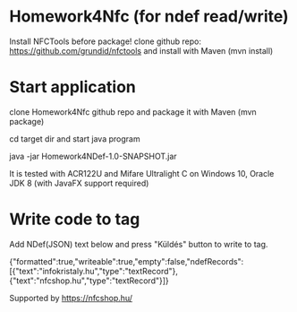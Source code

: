 # Homework4Nfc (for ndef read/write)

Install NFCTools before package!
clone github repo: https://github.com/grundid/nfctools
and install with Maven (mvn install)

# Start application
clone Homework4Nfc github repo and package it with Maven (mvn package)

cd target dir and start java program

java -jar Homework4NDef-1.0-SNAPSHOT.jar

It is tested with ACR122U and Mifare Ultralight C on Windows 10, Oracle JDK 8 (with JavaFX support required)

# Write code to tag
Add NDef(JSON) text below and press "Küldés" button to write to tag.

{"formatted":true,"writeable":true,"empty":false,"ndefRecords":[{"text":"infokristaly.hu","type":"textRecord"},{"text":"nfcshop.hu","type":"textRecord"}]}

Supported by https://nfcshop.hu/
